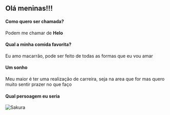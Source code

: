 ## Olá meninas!!!

#### Como quero ser chamada?
Podem me chamar de **Helo**

#### Qual a minha comida favorita?
Eu amo macarrão, pode ser feito de todas as formas que eu vou amar

#### Um sonho
Meu maior é ter uma realização de carreira, seja na area que for mas quero muito sentir prazer no que faço

#### Qual persoagem eu seria
![Sakura](https://media4.giphy.com/media/v1.Y2lkPTc5MGI3NjExbzY0NDRwOWNhM2NvdXV2Z3dhMjAydHE0bjZ6dDBpcWxpcmd1cmplMSZlcD12MV9pbnRlcm5hbF9naWZfYnlfaWQmY3Q9Zw/13eh2bceeTFZO8/giphy.webp)